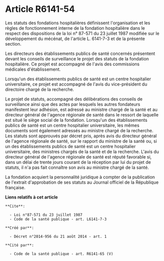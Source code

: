 # Article R6141-54

Les statuts des fondations hospitalières définissent l'organisation et les règles de fonctionnement interne de la fondation
hospitalière dans le respect des dispositions de la loi n° 87-571 du 23 juillet 1987 modifiée sur le développement du
mécénat, de l'article L. 6141-7-3 et de la présente section. 

Les directeurs des établissements publics de santé concernés présentent devant les conseils de surveillance le projet des
statuts de la fondation hospitalière. Ce projet est accompagné de l'avis des commissions médicales d'établissement. 

Lorsqu'un des établissements publics de santé est un centre hospitalier universitaire, ce projet est accompagné de l'avis du
vice-président du directoire chargé de la recherche. 

Le projet de statuts, accompagné des délibérations des conseils de surveillance ainsi que des actes par lesquels les autres
fondateurs manifestent leur adhésion, est adressé au ministre chargé de la santé et au directeur général de l'agence
régionale de santé dans le ressort de laquelle est situé le siège social de la fondation. Lorsqu'un des établissements
publics de santé est un centre hospitalier universitaire, les mêmes documents sont également adressés au ministre chargé de
la recherche. Les statuts sont approuvés par décret pris, après avis du directeur général de l'agence régionale de santé, sur
le rapport du ministre de la santé ou, si un des établissements publics de santé est un centre hospitalier universitaire, des
ministres chargés de la santé et de la recherche. L'avis du directeur général de l'agence régionale de santé est réputé
favorable si, dans un délai de trente jours courant de la réception par lui du projet de statuts, il n'a pas fait connaître
son avis au ministre chargé de la santé. 

La fondation acquiert la personnalité juridique à compter de la publication de l'extrait d'approbation de ses statuts au
Journal officiel de la République française.

**Liens relatifs à cet article**

	**Cite**:

	  - Loi n°87-571 du 23 juillet 1987
	  - Code de la santé publique - art. L6141-7-3

	**Créé par**:

	  - Décret n°2014-956 du 21 août 2014 - art. 1

	**Cité par**:

	  - Code de la santé publique - art. R6141-65 (V)
